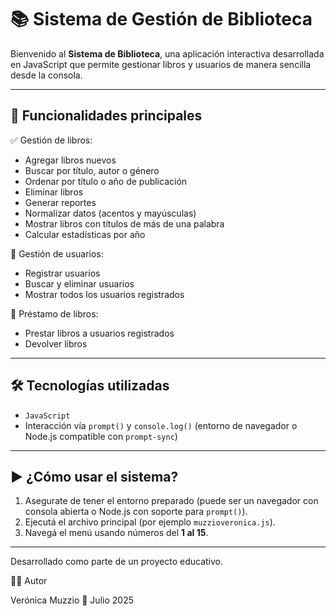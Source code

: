# 📚 Sistema de Gestión de Biblioteca

Bienvenido al **Sistema de Biblioteca**, una aplicación interactiva desarrollada en JavaScript que permite gestionar libros y usuarios de manera sencilla desde la consola.

---

## 🚀 Funcionalidades principales

✅ Gestión de libros:  
- Agregar libros nuevos  
- Buscar por título, autor o género  
- Ordenar por título o año de publicación  
- Eliminar libros  
- Generar reportes  
- Normalizar datos (acentos y mayúsculas)  
- Mostrar libros con títulos de más de una palabra  
- Calcular estadísticas por año

👤 Gestión de usuarios:  
- Registrar usuarios  
- Buscar y eliminar usuarios  
- Mostrar todos los usuarios registrados

🔄 Préstamo de libros:  
- Prestar libros a usuarios registrados  
- Devolver libros

---

## 🛠️ Tecnologías utilizadas

- `JavaScript`
- Interacción vía `prompt()` y `console.log()` (entorno de navegador o Node.js compatible con `prompt-sync`)

---

## ▶️ ¿Cómo usar el sistema?

1. Asegurate de tener el entorno preparado (puede ser un navegador con consola abierta o Node.js con soporte para `prompt()`).
2. Ejecutá el archivo principal (por ejemplo `muzzioveronica.js`).
3. Navegá el menú usando números del **1 al 15**.

---

Desarrollado como parte de un proyecto educativo.

🧑‍💻 Autor

Verónica Muzzio
📅 Julio 2025
